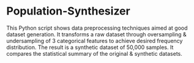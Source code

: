 # Population-Synthesizer
This Python script shows data preprocessing techniques aimed at good dataset generation. It transforms a raw dataset through oversampling &amp; undersampling of 3 categorical features to achieve desired frequency distribution. The result is a synthetic dataset of 50,000 samples. It compares the statistical summary of the original &amp; synthetic datasets.
